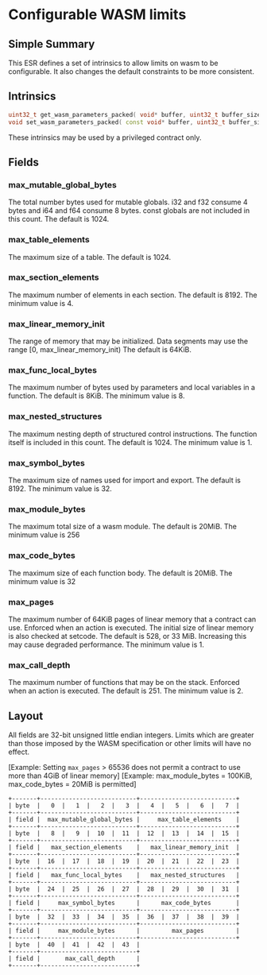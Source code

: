 # Configurable WASM limits

## Simple Summary

This ESR defines a set of intrinsics to allow limits on wasm to be configurable.
It also changes the default constraints to be more consistent.

## Intrinsics

```c++
uint32_t get_wasm_parameters_packed( void* buffer, uint32_t buffer_size);
void set_wasm_parameters_packed( const void* buffer, uint32_t buffer_size);
```

These intrinsics may be used by a privileged contract only.

## Fields

### max_mutable_global_bytes

The total number bytes used for mutable globals.  i32 and f32 consume 4 bytes and
i64 and f64 consume 8 bytes.  const globals are not included in this count.
The default is 1024.

### max_table_elements

The maximum size of a table.  The default is 1024.

### max_section_elements

The maximum number of elements in each section.  The default is 8192.  The minimum value is 4.

### max_linear_memory_init

The range of memory that may be initialized.  Data segments may use the range [0, max_linear_memory_init)
The default is 64KiB.

### max_func_local_bytes

The maximum number of bytes used by parameters and local variables in a function.
The default is 8KiB.  The minimum value is 8.

### max_nested_structures

The maximum nesting depth of structured control instructions.  The function itself
is included in this count.  The default is 1024.  The minimum value is 1.

### max_symbol_bytes

The maximum size of names used for import and export.  The default is 8192.  The minimum value is 32.

### max_module_bytes

The maximum total size of a wasm module.  The default is 20MiB.  The minimum value is 256

### max_code_bytes

The maximum size of each function body.  The default is 20MiB.  The minimum value is 32

### max_pages

The maximum number of 64KiB pages of linear memory that a contract can use.
Enforced when an action is executed.  The initial size of linear memory is
also checked at setcode.  The default is 528, or 33 MiB.
Increasing this may cause degraded performance.  The minimum value is 1.

### max_call_depth

The maximum number of functions that may be on the stack.  Enforced when an action is executed.
The default is 251.  The minimum value is 2.

## Layout

All fields are 32-bit unsigned little endian integers.  Limits which are
greater than those imposed by the WASM specification or other limits
will have no effect.

[Example: Setting `max_pages` > 65536 does not permit a contract to use more than 4GiB of linear memory]
[Example: max_module_bytes = 100KiB, max_code_bytes = 20MiB is permitted]

```
+-------+---------------------------+---------------------------+
| byte  |   0  |   1  |   2  |   3  |   4  |   5  |   6  |   7  |
+-------+---------------------------+---------------------------+
| field |  max_mutable_global_bytes |     max_table_elements    |
+-------+---------------------------+---------------------------+
| byte  |   8  |   9  |  10  |  11  |  12  |  13  |  14  |  15  |
+-------+---------------------------+---------------------------+
| field |   max_section_elements    |   max_linear_memory_init  |
+-------+---------------------------+---------------------------+
| byte  |  16  |  17  |  18  |  19  |  20  |  21  |  22  |  23  |
+-------+---------------------------+---------------------------+
| field |   max_func_local_bytes    |   max_nested_structures   |
+-------+---------------------------+---------------------------+
| byte  |  24  |  25  |  26  |  27  |  28  |  29  |  30  |  31  |
+-------+---------------------------+---------------------------+
| field |     max_symbol_bytes      |      max_code_bytes       |
+-------+---------------------------+---------------------------+
| byte  |  32  |  33  |  34  |  35  |  36  |  37  |  38  |  39  |
+-------+---------------------------+---------------------------+
| field |     max_module_bytes      |         max_pages         |
+-------+---------------------------+---------------------------+
| byte  |  40  |  41  |  42  |  43  |
+-------+---------------------------+
| field |       max_call_depth      |
+-------+---------------------------+
```
